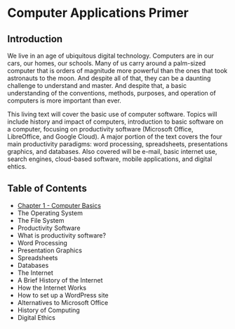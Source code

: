 # Computer Applications Primer

## Introduction

We live in an age of ubiquitous digital technology. Computers are in our cars, our homes, our schools. Many of us carry around a palm-sized computer that is orders of magnitude more powerful than the ones that took astronauts to the moon. And despite all of that, they can be a daunting challenge to understand and master. And despite that, a basic understanding of the conventions, methods, purposes, and operation of computers is more important than ever.

This living text will cover the basic use of computer software. Topics will include history and impact of computers, introduction to basic software on a computer, focusing on productivity software (Microsoft Office, LibreOffice, and Google Cloud). A major portion of the text covers the four main productivity paradigms: word processing, spreadsheets, presentations graphics, and databases. Also covered will be e-mail, basic internet use, search engines, cloud-based software, mobile applications, and digital ehtics.

## Table of Contents

* [Chapter 1 - Computer Basics](ch1-computer-basics/basics.md)
* The Operating System
* The File System
* Productivity Software
* What is productivity software?
* Word Processing
* Presentation Graphics
* Spreadsheets
* Databases
* The Internet
* A Brief History of the Internet
* How the Internet Works
* How to set up a WordPress site
* Alternatives to Microsoft Office
* History of Computing
* Digital Ethics
